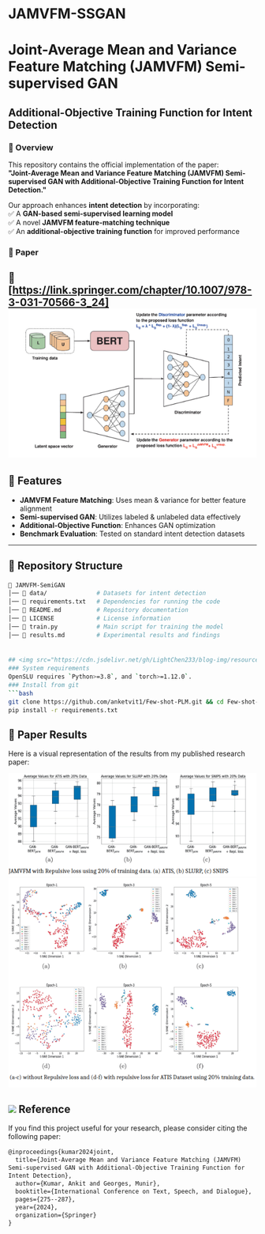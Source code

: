 # JAMVFM-SSGAN
# Joint-Average Mean and Variance Feature Matching (JAMVFM) Semi-supervised GAN  
## Additional-Objective Training Function for Intent Detection  

### 📌 Overview  
This repository contains the official implementation of the paper:  
**"Joint-Average Mean and Variance Feature Matching (JAMVFM) Semi-supervised GAN with Additional-Objective Training Function for Intent Detection."**  

Our approach enhances **intent detection** by incorporating:  
✅ A **GAN-based semi-supervised learning model**  
✅ A novel **JAMVFM feature-matching technique**  
✅ An **additional-objective training function** for improved performance  

### 📄 Paper  
🔗 [https://link.springer.com/chapter/10.1007/978-3-031-70566-3_24]  
![Paper Results](arch.png)
---

## 🚀 Features  
- **JAMVFM Feature Matching**: Uses mean & variance for better feature alignment  
- **Semi-supervised GAN**: Utilizes labeled & unlabeled data effectively  
- **Additional-Objective Function**: Enhances GAN optimization  
- **Benchmark Evaluation**: Tested on standard intent detection datasets  

---

## 📂 Repository Structure  
```bash
📂 JAMVFM-SemiGAN  
│── 📂 data/              # Datasets for intent detection  
│── 📄 requirements.txt   # Dependencies for running the code  
│── 📄 README.md          # Repository documentation  
│── 📄 LICENSE            # License information  
│── 📄 train.py           # Main script for training the model  
│── 📄 results.md         # Experimental results and findings  


## <img src="https://cdn.jsdelivr.net/gh/LightChen233/blog-img/resource.png" width="25" /> Installation
### System requirements
OpenSLU requires `Python>=3.8`, and `torch>=1.12.0`.
### Install from git
```bash 
git clone https://github.com/anketvit1/Few-shot-PLM.git && cd Few-shot-PLM/
pip install -r requirements.txt
```
## 📄 Paper Results  
Here is a visual representation of the results from my published research paper:  

![Paper Results](box-plot.png)
![Paper Results](tsne.png)

## <img src="https://cdn.jsdelivr.net/gh/LightChen233/blog-img/notes.png" width="25" /> Reference

If you find this project useful for your research, please consider citing the following paper:

```
@inproceedings{kumar2024joint,
  title={Joint-Average Mean and Variance Feature Matching (JAMVFM) Semi-supervised GAN with Additional-Objective Training Function for Intent Detection},
  author={Kumar, Ankit and Georges, Munir},
  booktitle={International Conference on Text, Speech, and Dialogue},
  pages={275--287},
  year={2024},
  organization={Springer}
}

```
